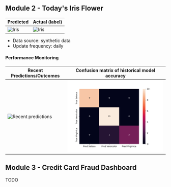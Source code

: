 
## Module 2 - Today's Iris Flower 

| Predicted | Actual (label)
|--------|------- 
| ![Iris](https://raw.githubusercontent.com/Egorshtyrev/Software-Development-Technologies/refs/heads/main/assets/latest_iris.png) | ![Iris](https://raw.githubusercontent.com/Egorshtyrev/Software-Development-Technologies/refs/heads/main/assets/actual_iris.png) 

 * Data source: synthetic data
 * Update frequency: daily

#### Performance Monitoring 

| Recent Predictions/Outcomes | Confusion matrix of historical model accuracy 
|--------|------- 
| ![Recent predictions](https://raw.githubusercontent.com/Egorshtyrev/Software-Development-Technologies/refs/heads/main/assets/df_recent.png) | ![Confusion Matrix](https://raw.githubusercontent.com/Egorshtyrev/Software-Development-Technologies/refs/heads/main/assets/confusion_matrix.png)


## Module 3 - Credit Card Fraud Dashboard


TODO


